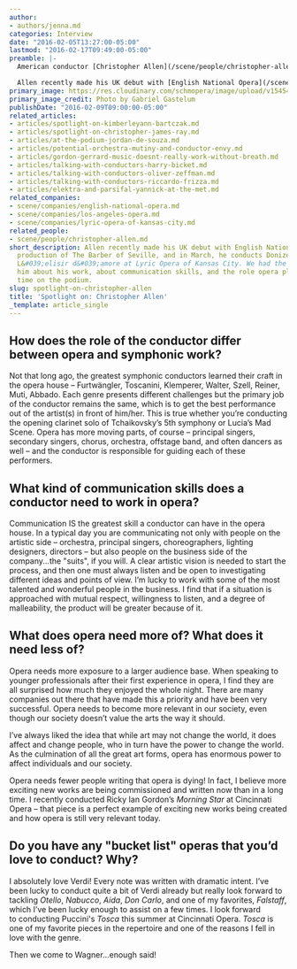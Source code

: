 ```yaml
---
author:
- authors/jenna.md
categories: Interview
date: "2016-02-05T13:27:00-05:00"
lastmod: "2016-02-17T09:49:00-05:00"
preamble: |-
  American conductor [Christopher Allen](/scene/people/christopher-allen/) is a rising figure in today's opera scene. He has assisted the likes of Robert Spano, Plácido Domingo, James Conlon, and Donald Runnicles, and he made his conducting debut with the Cincinnati Symphony, for the world premiere of Ricky Ian Gordon's *Morning Star*. As the newly named John L. Magro Resident Conductor for Cincinnati Opera, he'll conduct their production of *Tosca* in July 2016.

  Allen recently made his UK debut with [English National Opera](/scene/companies/english-national-opera/)'s production of [*The Barber of Seville*](http://www.christophergallen.com/events/enobarber), and in March, he conducts Donizetti's [*L'elisir d'amore*](http://www.christophergallen.com/events/kcelixir) at [Lyric Opera of Kansas City](/scene/companies/lyric-opera-of-kansas-city/). We had the chance to ask him about his work, about communication skills, and the role opera plays in his time on the podium.
primary_image: https://res.cloudinary.com/schmopera/image/upload/v1545409169/media/webhook-uploads/1454696977243/ChristopherAllen_GabrielGastelum1---Square.jpg.jpg
primary_image_credit: Photo by Gabriel Gastelum
publishDate: "2016-02-09T09:00:00-05:00"
related_articles:
- articles/spotlight-on-kimberleyann-bartczak.md
- articles/spotlight-on-christopher-james-ray.md
- articles/at-the-podium-jordan-de-souza.md
- articles/potential-orchestra-mutiny-and-conductor-envy.md
- articles/gordon-gerrard-music-doesnt-really-work-without-breath.md
- articles/talking-with-conductors-harry-bicket.md
- articles/talking-with-conductors-oliver-zeffman.md
- articles/talking-with-conductors-riccardo-frizza.md
- articles/elektra-and-parsifal-yannick-at-the-met.md
related_companies:
- scene/companies/english-national-opera.md
- scene/companies/los-angeles-opera.md
- scene/companies/lyric-opera-of-kansas-city.md
related_people:
- scene/people/christopher-allen.md
short_description: Allen recently made his UK debut with English National Opera&#039;s
  production of The Barber of Seville, and in March, he conducts Donizetti&#039;s
  L&#039;elisir d&#039;amore at Lyric Opera of Kansas City. We had the chance to ask
  him about his work, about communication skills, and the role opera plays in his
  time on the podium.
slug: spotlight-on-christopher-allen
title: 'Spotlight on: Christopher Allen'
_template: article_single
---
```


## How does the role of the conductor differ between opera and symphonic work? 

Not that long ago, the greatest symphonic conductors learned their craft in the opera house – Furtwängler, Toscanini, Klemperer, Walter, Szell, Reiner, Muti, Abbado. Each genre presents different challenges but the primary job of the conductor remains the same, which is to get the best performance out of the artist(s) in front of him/her. This is true whether you’re conducting the opening clarinet solo of Tchaikovsky’s 5th symphony or Lucia’s Mad Scene. Opera has more moving parts, of course – principal singers, secondary singers, chorus, orchestra, offstage band, and often dancers as well – and the conductor is responsible for guiding each of these performers. 

## What kind of communication skills does a conductor need to work in opera? 

Communication IS the greatest skill a conductor can have in the opera house. In a typical day you are communicating not only with people on the artistic side – orchestra, principal singers, choreographers, lighting designers, directors – but also people on the business side of the company...the "suits", if you will. A clear artistic vision is needed to start the process, and then one must always listen and be open to investigating different ideas and points of view. I’m lucky to work with some of the most talented and wonderful people in the business. I find that if a situation is approached with mutual respect, willingness to listen, and a degree of malleability, the product will be greater because of it. 

## What does opera need more of? What does it need less of? 

Opera needs more exposure to a larger audience base. When speaking to younger professionals after their first experience in opera, I find they are all surprised how much they enjoyed the whole night. There are many companies out there that have made this a priority and have been very successful. Opera needs to become more relevant in our society, even though our society doesn’t value the arts the way it should. 

I’ve always liked the idea that while art may not change the world, it does affect and change people, who in turn have the power to change the world. As the culmination of all the great art forms, opera has enormous power to affect individuals and our society.

Opera needs fewer people writing that opera is dying! In fact, I believe more exciting new works are being commissioned and written now than in a long time. I recently conducted Ricky Ian Gordon’s *Morning Star* at Cincinnati Opera – that piece is a perfect example of exciting new works being created and how opera is still very relevant today.

## Do you have any "bucket list" operas that you’d love to conduct? Why?

I absolutely love Verdi! Every note was written with dramatic intent. I’ve been lucky to conduct quite a bit of Verdi already but really look forward to tackling *Otello*, *Nabucco*, *Aida*, *Don Carlo*, and one of my favorites, *Falstaff*, which I’ve been lucky enough to assist on a few times. I look forward to conducting Puccini's *Tosca* this summer at Cincinnati Opera. *Tosca* is one of my favorite pieces in the repertoire and one of the reasons I fell in love with the genre. 

Then we come to Wagner...enough said!
